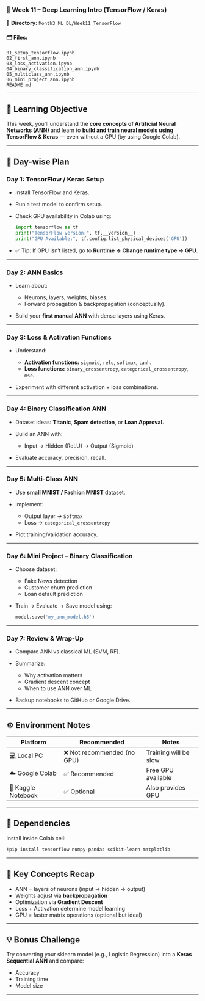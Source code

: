 

### 🧠 Week 11 – Deep Learning Intro (TensorFlow / Keras)

**📁 Directory:** `Month3_ML_DL/Week11_TensorFlow`

#### 🗂 Files:

```
01_setup_tensorflow.ipynb
02_first_ann.ipynb
03_loss_activation.ipynb
04_binary_classification_ann.ipynb
05_multiclass_ann.ipynb
06_mini_project_ann.ipynb
README.md
```

---

## 🎯 Learning Objective

This week, you’ll understand the **core concepts of Artificial Neural Networks (ANN)** and learn to **build and train neural models using TensorFlow & Keras** — even without a GPU (by using Google Colab).

---

## 🧩 Day-wise Plan

### **Day 1: TensorFlow / Keras Setup**

* Install TensorFlow and Keras.
* Run a test model to confirm setup.
* Check GPU availability in Colab using:

  ```python
  import tensorflow as tf
  print("TensorFlow version:", tf.__version__)
  print("GPU Available:", tf.config.list_physical_devices('GPU'))
  ```
* ✅ Tip: If GPU isn’t listed, go to **Runtime → Change runtime type → GPU**.

---

### **Day 2: ANN Basics**

* Learn about:

  * Neurons, layers, weights, biases.
  * Forward propagation & backpropagation (conceptually).
* Build your **first manual ANN** with dense layers using Keras.

---

### **Day 3: Loss & Activation Functions**

* Understand:

  * **Activation functions:** `sigmoid`, `relu`, `softmax`, `tanh`.
  * **Loss functions:** `binary_crossentropy`, `categorical_crossentropy`, `mse`.
* Experiment with different activation + loss combinations.

---

### **Day 4: Binary Classification ANN**

* Dataset ideas: **Titanic**, **Spam detection**, or **Loan Approval**.
* Build an ANN with:

  * Input → Hidden (ReLU) → Output (Sigmoid)
* Evaluate accuracy, precision, recall.

---

### **Day 5: Multi-Class ANN**

* Use **small MNIST / Fashion MNIST** dataset.
* Implement:

  * Output layer → `Softmax`
  * Loss → `categorical_crossentropy`
* Plot training/validation accuracy.

---

### **Day 6: Mini Project – Binary Classification**

* Choose dataset:

  * Fake News detection
  * Customer churn prediction
  * Loan default prediction
* Train → Evaluate → Save model using:

  ```python
  model.save('my_ann_model.h5')
  ```

---

### **Day 7: Review & Wrap-Up**

* Compare ANN vs classical ML (SVM, RF).
* Summarize:

  * Why activation matters
  * Gradient descent concept
  * When to use ANN over ML
* Backup notebooks to GitHub or Google Drive.

---

## ⚙️ Environment Notes

| Platform           | Recommended                | Notes                 |
| ------------------ | -------------------------- | --------------------- |
| 💻 Local PC        | ❌ Not recommended (no GPU) | Training will be slow |
| ☁️ Google Colab    | ✅ Recommended              | Free GPU available    |
| 🧮 Kaggle Notebook | ✅ Optional                 | Also provides GPU     |

---

## 🧰 Dependencies

Install inside Colab cell:

```bash
!pip install tensorflow numpy pandas scikit-learn matplotlib
```

---

## 🧠 Key Concepts Recap

* ANN = layers of neurons (input → hidden → output)
* Weights adjust via **backpropagation**
* Optimization via **Gradient Descent**
* Loss + Activation determine model learning
* GPU = faster matrix operations (optional but ideal)

---

## 💡 Bonus Challenge

Try converting your sklearn model (e.g., Logistic Regression) into a **Keras Sequential ANN** and compare:

* Accuracy
* Training time
* Model size

---